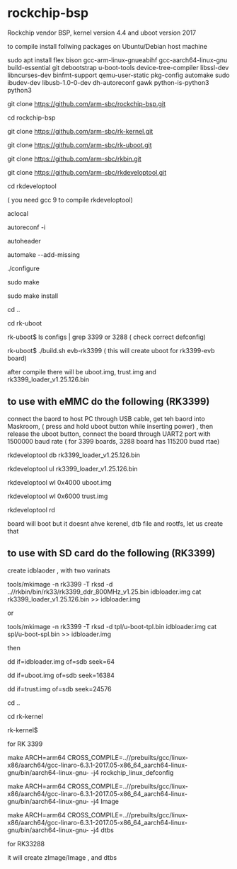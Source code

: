 # rockchip-bsp
Rockchip vendor BSP, kernel version 4.4 and uboot version 2017

to compile install follwing packages on Ubuntu/Debian host machine

sudo apt install flex bison gcc-arm-linux-gnueabihf gcc-aarch64-linux-gnu build-essential git debootstrap u-boot-tools device-tree-compiler libssl-dev libncurses-dev binfmt-support qemu-user-static pkg-config automake sudo ibudev-dev libusb-1.0-0-dev dh-autoreconf gawk python-is-python3 python3 

git clone https://github.com/arm-sbc/rockchip-bsp.git

cd rockchip-bsp

git clone https://github.com/arm-sbc/rk-kernel.git

git clone https://github.com/arm-sbc/rk-uboot.git

git clone https://github.com/arm-sbc/rkbin.git

git clone https://github.com/arm-sbc/rkdeveloptool.git

cd rkdeveloptool

( you need gcc 9 to compile rkdeveloptool)

aclocal

autoreconf -i

autoheader

automake --add-missing

./configure

sudo make

sudo make install

cd ..

cd rk-uboot

rk-uboot$ ls configs | grep 3399 or 3288 ( check correct defconfig)

rk-uboot$ ./build.sh evb-rk3399 ( this will create uboot for rk3399-evb board)

after compile there will be uboot.img, trust.img and rk3399_loader_v1.25.126.bin

to use with eMMC do the following (RK3399)
---------------------------------

connect the baord to host PC through USB cable, get teh baord into Maskroom, ( press and hold uboot button while inserting power) , then release the uboot button, connect the board through UART2 port with 1500000 baud rate ( for 3399 boards, 3288 board has 115200 buad rtae)

rkdeveloptool db rk3399_loader_v1.25.126.bin

rkdeveloptool ul rk3399_loader_v1.25.126.bin

rkdeveloptool wl 0x4000 uboot.img

rkdeveloptool wl 0x6000 trust.img

rkdeveloptool rd

board will boot but it doesnt ahve kerenel, dtb file and rootfs, let us create that 

to use with SD card do the following (RK3399)
------------------------------------

create idblaoder , with two varinats

tools/mkimage -n rk3399 -T rksd -d ..//rkbin/bin/rk33/rk3399_ddr_800MHz_v1.25.bin idbloader.img
cat rk3399_loader_v1.25.126.bin >> idbloader.img

or

tools/mkimage -n rk3399 -T rksd -d tpl/u-boot-tpl.bin idbloader.img
cat spl/u-boot-spl.bin >> idbloader.img

then

dd if=idbloader.img of=sdb seek=64

dd if=uboot.img of=sdb seek=16384

dd if=trust.img of=sdb seek=24576

cd ..

cd rk-kernel

rk-kernel$ 

for RK 3399

make ARCH=arm64 CROSS_COMPILE=..//prebuilts/gcc/linux-x86/aarch64/gcc-linaro-6.3.1-2017.05-x86_64_aarch64-linux-gnu/bin/aarch64-linux-gnu- -j4   rockchip_linux_defconfig

make ARCH=arm64 CROSS_COMPILE=..//prebuilts/gcc/linux-x86/aarch64/gcc-linaro-6.3.1-2017.05-x86_64_aarch64-linux-gnu/bin/aarch64-linux-gnu- -j4 Image

make ARCH=arm64 CROSS_COMPILE=..//prebuilts/gcc/linux-x86/aarch64/gcc-linaro-6.3.1-2017.05-x86_64_aarch64-linux-gnu/bin/aarch64-linux-gnu- -j4 dtbs

for RK33288



it will create zImage/Image , and dtbs 


